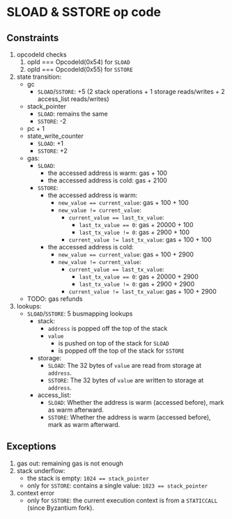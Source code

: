 # SLOAD & SSTORE op code

## Constraints

1. opcodeId checks
   1. opId === OpcodeId(0x54) for `SLOAD`
   2. opId === OpcodeId(0x55) for `SSTORE`
2. state transition:
   - gc
     - `SLOAD`/`SSTORE`:  +5 (2 stack operations + 1 storage reads/writes + 2 access_list reads/writes)
   - stack_pointer
     - `SLOAD`: remains the same
     - `SSTORE`: -2
   - pc + 1
   - state_write_counter
       - `SLOAD`: +1
       - `SSTORE`: +2
   - gas:
     - `SLOAD`:
       + the accessed address is warm: gas + 100
       + the accessed address is cold: gas + 2100
     - `SSTORE`:
       + the accessed address is warm:
         * `new_value == current_value`: gas + 100 + 100
         * `new_value != current_value`:
           - `current_value == last_tx_value`:
             - `last_tx_value == 0`: gas + 20000 + 100
             - `last_tx_value != 0`: gas + 2900 + 100
           - `current_value != last_tx_value`: gas + 100 + 100
       + the accessed address is cold:
         * `new_value == current_value`: gas + 100 + 2900
         * `new_value != current_value`:
           - `current_value == last_tx_value`:
             - `last_tx_value == 0`: gas + 20000 + 2900
             - `last_tx_value != 0`: gas + 2900 + 2900
           - `current_value != last_tx_value`: gas + 100 + 2900
   - TODO: gas refunds
3. lookups:
   - `SLOAD`/`SSTORE`: 5 busmapping lookups
     - stack:
       - `address` is popped off the top of the stack
       - `value`
         - is pushed on top of the stack for `SLOAD`
         - is popped off the top of the stack for `SSTORE`
     - storage:
       - `SLOAD`: The 32 bytes of `value` are read from storage at `address`.
       - `SSTORE`: The 32 bytes of `value` are written to storage at `address`.
     - access_list:
       - `SLOAD`: Whether the address is warm (accessed before), mark as warm afterward.
       - `SSTORE`: Whether the address is warm (accessed before), mark as warm afterward.

## Exceptions

1. gas out: remaining gas is not enough
2. stack underflow:
   - the stack is empty: `1024 == stack_pointer`
   - only for `SSTORE`: contains a single value: `1023 == stack_pointer`
3. context error
   - only for `SSTORE`: the current execution context is from a `STATICCALL` (since Byzantium fork).
